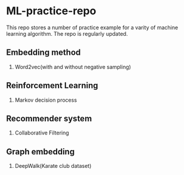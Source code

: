 # ML-practice-repo
This repo stores a number of practice example for a varity of machine learning algorithm. The repo is regularly updated.

## Embedding method
1. Word2vec(with and without negative sampling)

## Reinforcement Learning
1. Markov decision process

## Recommender system
1. Collaborative Filtering

## Graph embedding
1. DeepWalk(Karate club dataset)

